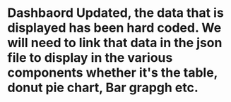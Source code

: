 # Dashbaord Updated, the data that is displayed has been hard coded. We will need to link that data in the json file to display in the various components whether it's the table, donut pie chart, Bar grapgh etc.


